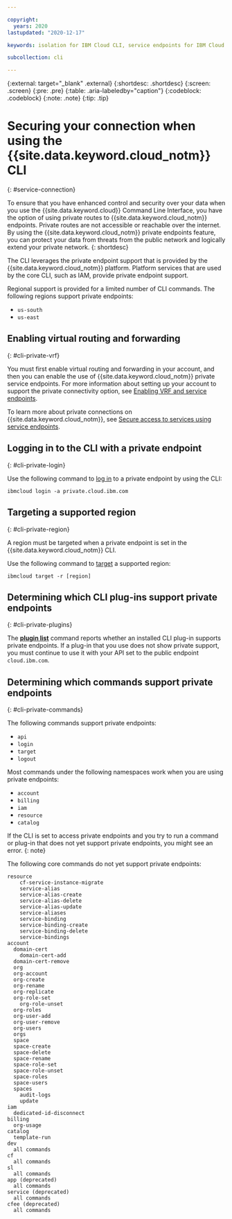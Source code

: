 ```yaml
---

copyright:
  years: 2020
lastupdated: "2020-12-17"

keywords: isolation for IBM Cloud CLI, service endpoints for IBM Cloud CLI, private network for IBM Cloud CLI, network isolation in IBM Cloud CLI, non-public routes for IBM Cloud CLI, private connection for IBM Cloud CLI, private endpoints, regions that support private endpoints, private service endpoints

subcollection: cli

---
```


{:external: target="_blank" .external}
{:shortdesc: .shortdesc}
{:screen: .screen}
{:pre: .pre}
{:table: .aria-labeledby="caption"}
{:codeblock: .codeblock}
{:note: .note}
{:tip: .tip}

# Securing your connection when using the {{site.data.keyword.cloud_notm}} CLI
{: #service-connection}

To ensure that you have enhanced control and security over your data when you use the {{site.data.keyword.cloud}} Command Line Interface, you have the option of using private routes to {{site.data.keyword.cloud_notm}} endpoints. Private routes are not accessible or reachable over the internet. By using the {{site.data.keyword.cloud_notm}} private endpoints feature, you can protect your data from threats from the public network and logically extend your private network.
{: shortdesc}

The CLI leverages the private endpoint support that is provided by the {{site.data.keyword.cloud_notm}} platform. Platform services that are used by the core CLI, such as IAM, provide private endpoint support.

Regional support is provided for a limited number of CLI commands. The following regions support private endpoints:
* `us-south`
* `us-east`

## Enabling virtual routing and forwarding
{: #cli-private-vrf}

You must first enable virtual routing and forwarding in your account, and then you can enable the use of {{site.data.keyword.cloud_notm}} private service endpoints. For more information about setting up your account to support the private connectivity option, see [Enabling VRF and service endpoints](/docs/account?topic=account-vrf-service-endpoint).

To learn more about private connections on {{site.data.keyword.cloud_notm}}, see [Secure access to services using service endpoints](/docs/account?topic=account-service-endpoints-overview).

## Logging in to the CLI with a private endpoint
{: #cli-private-login}

Use the following command to [log in](/docs/cli?topic=cli-ibmcloud_cli#ibmcloud_login) to a private endpoint by using the CLI:

```
ibmcloud login -a private.cloud.ibm.com
```

## Targeting a supported region
{: #cli-private-region}

A region must be targeted when a private endpoint is set in the {{site.data.keyword.cloud_notm}} CLI.

Use the following command to [target](/docs/cli?topic=cli-ibmcloud_cli#ibmcloud_target) a supported region:

```
ibmcloud target -r [region]
```

## Determining which CLI plug-ins support private endpoints
{: #cli-private-plugins}

The [**plugin list**](/docs/cli?topic=cli-ibmcloud_commands_settings#ibmcloud_plugin_list) command reports whether an installed CLI plug-in supports private endpoints. If a plug-in that you use does not show private support, you must continue to use it with your API set to the public endpoint `cloud.ibm.com`.

## Determining which commands support private endpoints
{: #cli-private-commands}

The following commands support private endpoints:
- `api`
- `login`
- `target`
- `logout`

Most commands under the following namespaces work when you are using private endpoints:
- `account`
- `billing`
- `iam`
- `resource`
- `catalog`

If the CLI is set to access private endpoints and you try to run a command or plug-in that does not yet support private endpoints, you might see an error.
{: note}

The following core commands do not yet support private endpoints:

```
resource
	cf-service-instance-migrate
	service-alias
  	service-alias-create
  	service-alias-delete
  	service-alias-update
  	service-aliases
  	service-binding
  	service-binding-create
  	service-binding-delete
  	service-bindings
account
  domain-cert
	domain-cert-add
  domain-cert-remove
  org
  org-account
  org-create
  org-rename
  org-replicate
  org-role-set
 	org-role-unset
  org-roles
  org-user-add
  org-user-remove
  org-users
  orgs
  space
  space-create
  space-delete
  space-rename
  space-role-set
  space-role-unset
  space-roles
  space-users
  spaces
    audit-logs
    update
iam
  dedicated-id-disconnect 
billing
  org-usage
catalog
  template-run
dev
  all commands
cf
  all commands
sl
  all commands
app (deprecated)
  all commands
service (deprecated)
  all commands
cfee (deprecated)
  all commands
```
